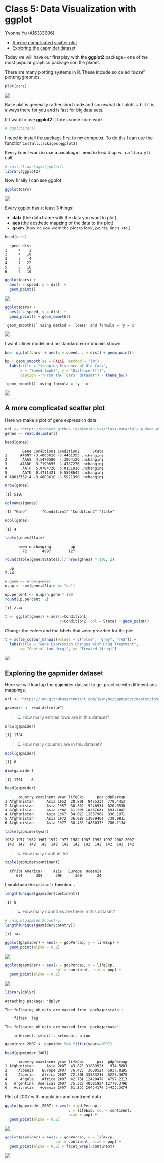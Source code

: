 # Class 5: Data Visualization with ggplot
Yvonne Yu (A16333006)

- [A more complicated scatter plot](#a-more-complicated-scatter-plot)
- [Exploring the gapmider dataset](#exploring-the-gapmider-dataset)

Today we will have our first play with the **ggplot2** package - one of
the most popular graphics package son the planet.

There are many plotting systems in R. These include so called *“base”*
plotting/graphics.

``` r
plot(cars)
```

![](Class05_files/figure-commonmark/unnamed-chunk-1-1.png)

Base plot is generally rather short code and somewhat dull plots ~ but
it is always there for you and is fast for big data sets.

If I want to use **ggplot2** it takes some more work.

``` r
# ggplot(cars)
```

I need to install the package first to my computer. To do this I can use
the function `install.packages(ggplot2)`

Every time I want to use a pacakage I need to load it up with a
`library()` call.

``` r
# install.packages(ggplot2)
library(ggplot2)
```

Now finally I can use ggplot

``` r
ggplot(cars)
```

![](Class05_files/figure-commonmark/unnamed-chunk-4-1.png)

Every ggplot has at least 3 things:

- **data** (the data.frame with the data you want to plot)
- **aes** (the aesthetic mapping of the data to the plot)
- **geom** (how do you want the plot to look, points, lines, etc.)

``` r
head(cars)
```

      speed dist
    1     4    2
    2     4   10
    3     7    4
    4     7   22
    5     8   16
    6     9   10

``` r
ggplot(cars) +
  aes(x = speed, y = dist) +
  geom_point() 
```

![](Class05_files/figure-commonmark/unnamed-chunk-6-1.png)

``` r
ggplot(cars) +
  aes(x = speed, y = dist) +
  geom_point() + geom_smooth()
```

    `geom_smooth()` using method = 'loess' and formula = 'y ~ x'

![](Class05_files/figure-commonmark/unnamed-chunk-7-1.png)

I want a liner model and no standard error bounds shown.

``` r
bp<- ggplot(cars) + aes(x = speed, y = dist) + geom_point()
```

``` r
bp + geom_smooth(se = FALSE, method = "lm") + 
  labs(title = "Stopping Distance of Old Cars", 
       x = "Speed (mph)", y = "Distance (ft)", 
       caption = "From the 'cars' dataset") + theme_bw()
```

    `geom_smooth()` using formula = 'y ~ x'

![](Class05_files/figure-commonmark/unnamed-chunk-9-1.png)

## A more complicated scatter plot

Here we make a plot of gene expression data:

``` r
url <- "https://bioboot.github.io/bimm143_S20/class-material/up_down_expression.txt"
genes <- read.delim(url)
```

``` r
head(genes)
```

            Gene Condition1 Condition2      State
    1      A4GNT -3.6808610 -3.4401355 unchanging
    2       AAAS  4.5479580  4.3864126 unchanging
    3      AASDH  3.7190695  3.4787276 unchanging
    4       AATF  5.0784720  5.0151916 unchanging
    5       AATK  0.4711421  0.5598642 unchanging
    6 AB015752.4 -3.6808610 -3.5921390 unchanging

``` r
nrow(genes)
```

    [1] 5196

``` r
colnames(genes)
```

    [1] "Gene"       "Condition1" "Condition2" "State"     

``` r
ncol(genes)
```

    [1] 4

``` r
table(genes$State)
```


          down unchanging         up 
            72       4997        127 

``` r
round(table(genes$State)[3]/ nrow(genes) * 100, 2)
```

      up 
    2.44 

``` r
n.gene <- nrow(genes)
n.up <- sum(genes$State == "up")

up.percent <- n.up/n.gene * 100
round(up.percent, 2)
```

    [1] 2.44

``` r
t <- ggplot(genes) + aes(x=Condition1, 
                         y=Condition2, col = State) + geom_point()
```

Change the colors and the labels that were provided for the plot.

``` r
t + scale_colour_manual(values = c("blue", "grey", "red")) + 
  labs(title = "Gene Expression Changes with Drug Treatment", 
       x= "Control (no drug)", y= "Treated (drug)")
```

![](Class05_files/figure-commonmark/unnamed-chunk-16-1.png)

## Exploring the gapmider dataset

Here we will load up the gapmider dataset to get practice with different
aes mappings.

``` r
url <- "https://raw.githubusercontent.com/jennybc/gapminder/master/inst/extdata/gapminder.tsv"

gapmider <- read.delim(url)
```

> Q. How many entries rows are in this dataset?

``` r
nrow(gapmider)
```

    [1] 1704

> Q. How many columns are in this dataset?

``` r
ncol(gapmider)
```

    [1] 6

``` r
dim(gapmider)
```

    [1] 1704    6

``` r
head(gapmider)
```

          country continent year lifeExp      pop gdpPercap
    1 Afghanistan      Asia 1952  28.801  8425333  779.4453
    2 Afghanistan      Asia 1957  30.332  9240934  820.8530
    3 Afghanistan      Asia 1962  31.997 10267083  853.1007
    4 Afghanistan      Asia 1967  34.020 11537966  836.1971
    5 Afghanistan      Asia 1972  36.088 13079460  739.9811
    6 Afghanistan      Asia 1977  38.438 14880372  786.1134

``` r
table(gapmider$year)
```


    1952 1957 1962 1967 1972 1977 1982 1987 1992 1997 2002 2007 
     142  142  142  142  142  142  142  142  142  142  142  142 

> Q. How many continents?

``` r
table(gapmider$continent)
```


      Africa Americas     Asia   Europe  Oceania 
         624      300      396      360       24 

I could use the `unique()` function…

``` r
length(unique(gapmider$continent))
```

    [1] 5

> Q. How many countries are there in this dataset?

``` r
# unique(gapmider$country)
length(unique(gapmider$country))
```

    [1] 142

``` r
ggplot(gapmider) + aes(x = gdpPercap, y = lifeExp) + 
  geom_point(alpha = 0.2)
```

![](Class05_files/figure-commonmark/unnamed-chunk-26-1.png)

``` r
ggplot(gapmider) + aes(x = gdpPercap, y = lifeExp, 
                       col = continent, size = pop) + 
  geom_point(alpha = 0.2)
```

![](Class05_files/figure-commonmark/unnamed-chunk-27-1.png)

``` r
library(dplyr)
```


    Attaching package: 'dplyr'

    The following objects are masked from 'package:stats':

        filter, lag

    The following objects are masked from 'package:base':

        intersect, setdiff, setequal, union

``` r
gapminder_2007 <- gapmider %>% filter(year==2007)

head(gapminder_2007)
```

          country continent year lifeExp      pop  gdpPercap
    1 Afghanistan      Asia 2007  43.828 31889923   974.5803
    2     Albania    Europe 2007  76.423  3600523  5937.0295
    3     Algeria    Africa 2007  72.301 33333216  6223.3675
    4      Angola    Africa 2007  42.731 12420476  4797.2313
    5   Argentina  Americas 2007  75.320 40301927 12779.3796
    6   Australia   Oceania 2007  81.235 20434176 34435.3674

Plot of 2007 with population and continent data

``` r
ggplot(gapminder_2007) + aes(x = gdpPercap, 
                             y = lifeExp, col = continent, 
                             size = pop) + 
  geom_point(alpha = 0.2)
```

![](Class05_files/figure-commonmark/unnamed-chunk-29-1.png)

``` r
ggplot(gapmider) + aes(x = gdpPercap, y = lifeExp, 
                       col = continent, size = pop) + 
  geom_point(alpha = 0.2) + facet_wrap(~continent)
```

![](Class05_files/figure-commonmark/unnamed-chunk-30-1.png)
